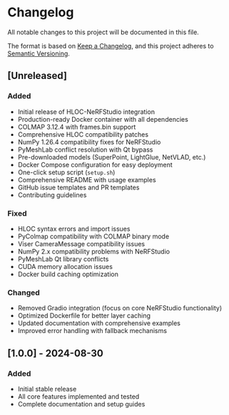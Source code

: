 # Changelog

All notable changes to this project will be documented in this file.

The format is based on [Keep a Changelog](https://keepachangelog.com/en/1.0.0/),
and this project adheres to [Semantic Versioning](https://semver.org/spec/v2.0.0.html).

## [Unreleased]

### Added
- Initial release of HLOC-NeRFStudio integration
- Production-ready Docker container with all dependencies
- COLMAP 3.12.4 with frames.bin support
- Comprehensive HLOC compatibility patches
- NumPy 1.26.4 compatibility fixes for NeRFStudio
- PyMeshLab conflict resolution with Qt bypass
- Pre-downloaded models (SuperPoint, LightGlue, NetVLAD, etc.)
- Docker Compose configuration for easy deployment
- One-click setup script (`setup.sh`)
- Comprehensive README with usage examples
- GitHub issue templates and PR templates
- Contributing guidelines

### Fixed
- HLOC syntax errors and import issues
- PyColmap compatibility with COLMAP binary mode
- Viser CameraMessage compatibility issues
- NumPy 2.x compatibility problems with NeRFStudio
- PyMeshLab Qt library conflicts
- CUDA memory allocation issues
- Docker build caching optimization

### Changed
- Removed Gradio integration (focus on core NeRFStudio functionality)
- Optimized Dockerfile for better layer caching
- Updated documentation with comprehensive examples
- Improved error handling with fallback mechanisms

## [1.0.0] - 2024-08-30

### Added
- Initial stable release
- All core features implemented and tested
- Complete documentation and setup guides